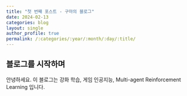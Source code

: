 ```yaml
---
title: "첫 번째 포스트 - 구마의 블로그"
date: 2024-02-13
categories: blog
layout: single
author_profile: true
permalink: /:categories/:year/:month/:day/:title/
---
```


## 블로그를 시작하며

안녕하세요.
이 블로그는 강화 학습, 게임 인공지능, Multi-agent Reinforcement Learning 입니다.